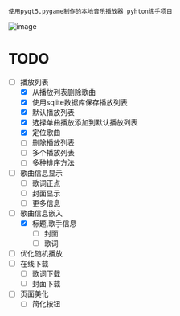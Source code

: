     使用pyqt5,pygame制作的本地音乐播放器 pyhton练手项目

![image](https://github.com/DongZhouhan/TheMusicPlayer/assets/92138704/07ad5085-c84a-4f25-9b29-9c2c4b07383d)

# TODO

- [ ] 播放列表
    - [x] 从播放列表删除歌曲
    - [x] 使用sqlite数据库保存播放列表
    - [x] 默认播放列表
    - [x] 选择单曲播放添加到默认播放列表
    - [x] 定位歌曲
    - [ ] 删除播放列表
    - [ ] 多个播放列表
    - [ ] 多种排序方法
- [ ] 歌曲信息显示
    - [ ] 歌词正点
    - [ ] 封面显示
    - [ ] 更多信息
- [ ] 歌曲信息嵌入
    - [x] 标题,歌手信息
        - [ ] 封面
        - [ ] 歌词
- [ ] 优化随机播放
- [ ] 在线下载
    - [ ] 歌词下载
    - [ ] 封面下载
- [ ] 页面美化
    - [ ] 简化按钮
